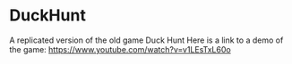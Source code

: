 # DuckHunt
A replicated version of the old game Duck Hunt
Here is a link to a demo of the game:
https://www.youtube.com/watch?v=v1LEsTxL60o 
